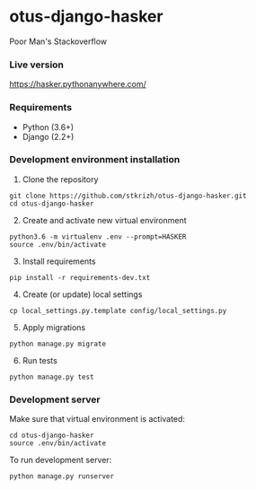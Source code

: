 # otus-django-hasker
Poor Man's Stackoverflow

### Live version
https://hasker.pythonanywhere.com/

### Requirements
- Python (3.6+)
- Django (2.2+)

### Development environment installation

1. Clone the repository
```
git clone https://github.com/stkrizh/otus-django-hasker.git
cd otus-django-hasker
```

2. Create and activate new virtual environment
```
python3.6 -m virtualenv .env --prompt=HASKER
source .env/bin/activate
```

3. Install requirements
```
pip install -r requirements-dev.txt
```

4. Create (or update) local settings
```
cp local_settings.py.template config/local_settings.py
```

5. Apply migrations
```
python manage.py migrate
```

6. Run tests
```
python manage.py test
```

### Development server
Make sure that virtual environment is activated:
```
cd otus-django-hasker
source .env/bin/activate
```

To run development server:
```
python manage.py runserver
```
